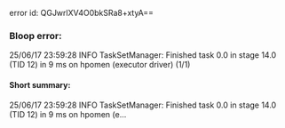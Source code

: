error id: QGJwrlXV4O0bkSRa8+xtyA==
### Bloop error:

25/06/17 23:59:28 INFO TaskSetManager: Finished task 0.0 in stage 14.0 (TID 12) in 9 ms on hpomen (executor driver) (1/1)
#### Short summary: 

25/06/17 23:59:28 INFO TaskSetManager: Finished task 0.0 in stage 14.0 (TID 12) in 9 ms on hpomen (e...